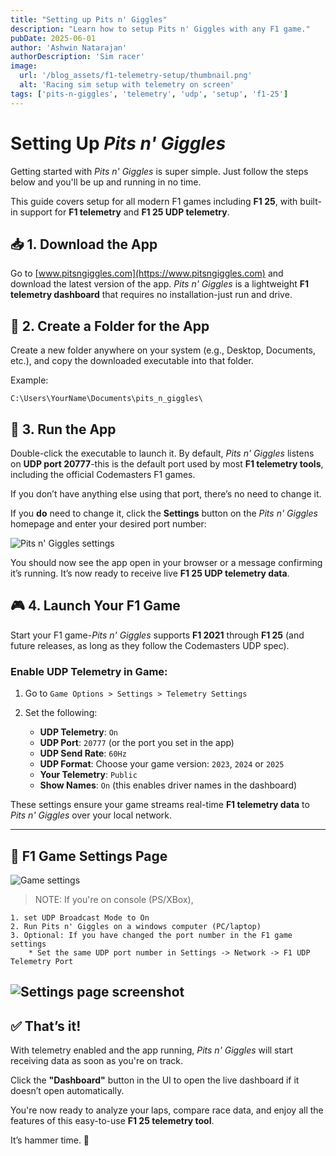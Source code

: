 ```yaml
---
title: "Setting up Pits n' Giggles"
description: "Learn how to setup Pits n' Giggles with any F1 game."
pubDate: 2025-06-01
author: 'Ashwin Natarajan'
authorDescription: 'Sim racer'
image:
  url: '/blog_assets/f1-telemetry-setup/thumbnail.png'
  alt: 'Racing sim setup with telemetry on screen'
tags: ['pits-n-giggles', 'telemetry', 'udp', 'setup', 'f1-25']
---
```


# Setting Up *Pits n' Giggles*

Getting started with *Pits n' Giggles* is super simple. Just follow the steps below and you'll be up and running in no time.

This guide covers setup for all modern F1 games including **F1 25**, with built-in support for **F1 telemetry** and **F1 25 UDP telemetry**.

## 📥 1. Download the App

Go to [www.pitsngiggles.com](https://www.pitsngiggles.com) and download the latest version of the app.
*Pits n' Giggles* is a lightweight **F1 telemetry dashboard** that requires no installation-just run and drive.

## 📁 2. Create a Folder for the App

Create a new folder anywhere on your system (e.g., Desktop, Documents, etc.), and copy the downloaded executable into that folder.

Example:

```
C:\Users\YourName\Documents\pits_n_giggles\
```

## 🚀 3. Run the App

Double-click the executable to launch it.
By default, *Pits n' Giggles* listens on **UDP port 20777**-this is the default port used by most **F1 telemetry tools**, including the official Codemasters F1 games.

If you don’t have anything else using that port, there’s no need to change it.

If you **do** need to change it, click the **Settings** button on the *Pits n' Giggles* homepage and enter your desired port number:

![Pits n' Giggles settings](/blog_assets/f1-telemetry-setup/png-settings.png)

You should now see the app open in your browser or a message confirming it’s running. It’s now ready to receive live **F1 25 UDP telemetry data**.

## 🎮 4. Launch Your F1 Game

Start your F1 game-*Pits n' Giggles* supports **F1 2021** through **F1 25** (and future releases, as long as they follow the Codemasters UDP spec).

### Enable UDP Telemetry in Game:

1. Go to `Game Options > Settings > Telemetry Settings`
2. Set the following:

   * **UDP Telemetry**: `On`
   * **UDP Port**: `20777` (or the port you set in the app)
   * **UDP Send Rate**: `60Hz`
   * **UDP Format**: Choose your game version: `2023`, `2024` or `2025`
   * **Your Telemetry**: `Public`
   * **Show Names**: `On` (this enables driver names in the dashboard)

These settings ensure your game streams real-time **F1 telemetry data** to *Pits n' Giggles* over your local network.

---

## 📸 F1 Game Settings Page

![Game settings](/blog_assets/f1-telemetry-setup/f1-game-settings.png)


> NOTE: If you're on console (PS/XBox),
```
1. set UDP Broadcast Mode to On
2. Run Pits n' Giggles on a windows computer (PC/laptop)
3. Optional: If you have changed the port number in the F1 game settings
    * Set the same UDP port number in Settings -> Network -> F1 UDP Telemetry Port
```
![Settings page screenshot](/blog_assets/f1-telemetry-setup/png-settings.png)
---

## ✅ That’s it!

With telemetry enabled and the app running, *Pits n' Giggles* will start receiving data as soon as you're on track.

Click the **"Dashboard"** button in the UI to open the live dashboard if it doesn’t open automatically.

You're now ready to analyze your laps, compare race data, and enjoy all the features of this easy-to-use **F1 25 telemetry tool**.

It’s hammer time. 🏁
